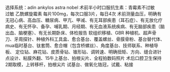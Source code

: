 选择系统：adin ankylos astra nobel
术前半小时口服抗生素：青霉素不过敏     过敏 乙酰螺旋霉素 每片100mg，每次口服3片，每日4次
术前测量血压，明确有无冠心病、高血压、糖尿病、甲亢、甲减、有无耳部疾患（耳石症）、有无放化疗病史、有无怀孕、备孕、哺乳期、月经期、有无血液系统疾病、有无脑部疾患（脑出血、脑梗塞）、有无长期卧床、体检报告
软组织移植、GBR
种植机、超声骨刀、牙周探针、种植外科工具盒、愈合基台、覆盖螺丝、骨膜骨粉、基台替代体、mua临时基台、钛套筒、愈合帽（包含桥螺丝）、角度基台、技师联系、种植导板、
定位钻、麻花钻、皮质骨钻、锥形钻、调转速、明确扭矩、方向、缝合进针点设计、粘膜外翻、15牛上基台、拍根尖片、全程拍数码照片
术后口腔卫生保持
2期取模，上转移杆，拍根尖片
试基台、做氧化锆冠，试戴、粘接
